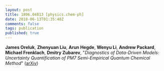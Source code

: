 ```yaml
---
layout: post
title: 1806.04813 [physics.chem-ph]
date: 2018-06-13T01:35:48Z
comments: false
tags: publication
published: true
---
```


<b>James Oreluk</b>, <b>Zhenyuan Liu</b>, <b>Arun Hegde</b>, <b>Wenyu Li</b>, <b>Andrew Packard</b>, <b>Michael Frenklach</b>, <b>Dmitry Zubarev</b>, "<i>Diagnostics of Data-Driven Models: Uncertainty Quantification of PM7  Semi-Empirical Quantum Chemical Method</i>" ([arXiv](http://arxiv.org/abs/1806.04813v1))
